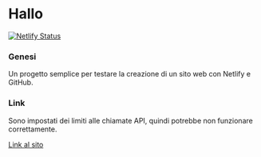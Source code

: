 # Hallo

[![Netlify Status](https://api.netlify.com/api/v1/badges/67c0ef75-1b89-4373-af2d-cba264ce9197/deploy-status)](https://app.netlify.com/sites/cheery-concha-c44b58/deploys)


### Genesi

Un progetto semplice per testare la creazione di un sito web con Netlify e GitHub.

### Link 

Sono impostati dei limiti alle chiamate API, quindi potrebbe non funzionare correttamente.

[Link al sito](https://cheery-concha-c44b58.netlify.app/)
